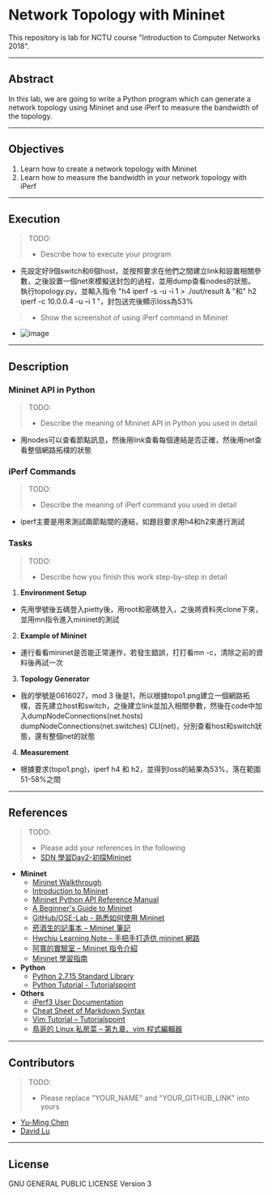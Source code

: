 # Network Topology with Mininet

This repository is lab for NCTU course "Introduction to Computer Networks 2018".

---
## Abstract

In this lab, we are going to write a Python program which can generate a network topology using Mininet and use iPerf to measure the bandwidth of the topology.

---
## Objectives

1. Learn how to create a network topology with Mininet
2. Learn how to measure the bandwidth in your network topology with iPerf

---
## Execution

> TODO: 
> * Describe how to execute your program
   * 先設定好9個switch和6個host，並按照要求在他們之間建立link和設置相關參數，之後設置一個net來模擬送封包的過程，並用dump查看nodes的狀態。
    執行topology.py，並輸入指令 "h4 iperf -s -u -i 1 > ./out/result & "和" h2 iperf -c 10.0.0.4 -u –i 1 "，封包送完後顯示loss為53% 
> * Show the screenshot of using iPerf command in Mininet
   * ![image](https://github.com/nctucn/lab2-tim310579/blob/master/lab2-image.png?raw=true)
---
## Description

### Mininet API in Python

> TODO:
> * Describe the meaning of Mininet API in Python you used in detail
 * 用nodes可以查看節點訊息，然後用link查看每個連結是否正確，然後用net查看整個網路拓樸的狀態
### iPerf Commands

> TODO:
> * Describe the meaning of iPerf command you used in detail
 * iperf主要是用來測試兩節點間的連結，如題目要求用h4和h2來進行測試
### Tasks

> TODO:
> * Describe how you finish this work step-by-step in detail

1. **Environment Setup**
 * 先用學號後五碼登入pietty後，用root和密碼登入，之後將資料夾clone下來，並用mn指令進入mininet的測試

2. **Example of Mininet**
 * 運行看看mininet是否能正常運作，若發生錯誤，打打看mn -c，清除之前的資料後再試一次

3. **Topology Generator**
 * 我的學號是0616027，mod 3 後是1，所以根據topo1.png建立一個網路拓樸，首先建立host和switch，之後建立link並加入相關參數，然後在code中加入dumpNodeConnections(net.hosts) dumpNodeConnections(net.switches) CLI(net)，分別查看host和switch狀態，還有整個net的狀態

4. **Measurement**
 * 根據要求(topo1.png)，iperf h4 和 h2，並得到loss的結果為53%，落在範圍51-58%之間
---
## References

> TODO: 
> * Please add your references in the following
> * [SDN 學習Day2-初探Mininet](https://ithelp.ithome.com.tw/articles/10157657)
* **Mininet**
    * [Mininet Walkthrough](http://mininet.org/walkthrough/)
    * [Introduction to Mininet](https://github.com/mininet/mininet/wiki/Introduction-to-Mininet)
    * [Mininet Python API Reference Manual](http://mininet.org/api/annotated.html)
    * [A Beginner's Guide to Mininet](https://opensourceforu.com/2017/04/beginners-guide-mininet/)
    * [GitHub/OSE-Lab - 熟悉如何使用 Mininet](https://github.com/OSE-Lab/Learning-SDN/blob/master/Mininet/README.md)
    * [菸酒生的記事本 – Mininet 筆記](https://blog.laszlo.tw/?p=81)
    * [Hwchiu Learning Note – 手把手打造仿 mininet 網路](https://hwchiu.com/setup-mininet-like-environment.html)
    * [阿寬的實驗室 – Mininet 指令介紹](https://ting-kuan.blog/2017/11/09/%E3%80%90mininet%E6%8C%87%E4%BB%A4%E4%BB%8B%E7%B4%B9%E3%80%91/)
    * [Mininet 學習指南](https://www.sdnlab.com/11495.html)
* **Python**
    * [Python 2.7.15 Standard Library](https://docs.python.org/2/library/index.html)
    * [Python Tutorial - Tutorialspoint](https://www.tutorialspoint.com/python/)
* **Others**
    * [iPerf3 User Documentation](https://iperf.fr/iperf-doc.php#3doc)
    * [Cheat Sheet of Markdown Syntax](https://www.markdownguide.org/cheat-sheet)
    * [Vim Tutorial – Tutorialspoint](https://www.tutorialspoint.com/vim/index.htm)
    * [鳥哥的 Linux 私房菜 – 第九章、vim 程式編輯器](http://linux.vbird.org/linux_basic/0310vi.php)

---
## Contributors

> TODO:
> * Please replace "YOUR_NAME" and "YOUR_GITHUB_LINK" into yours

* [Yu-Ming Chen](https://github.com/tim310579)
* [David Lu](https://github.com/yungshenglu)

---
## License

GNU GENERAL PUBLIC LICENSE Version 3
